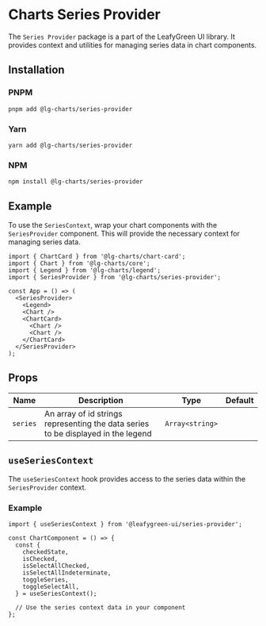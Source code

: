 # Charts Series Provider

The `Series Provider` package is a part of the LeafyGreen UI library. It provides context and utilities for managing series data in chart components.

## Installation

### PNPM

```shell
pnpm add @lg-charts/series-provider
```

### Yarn

```shell
yarn add @lg-charts/series-provider
```

### NPM

```shell
npm install @lg-charts/series-provider
```

## Example

To use the `SeriesContext`, wrap your chart components with the `SeriesProvider` component. This will provide the necessary context for managing series data.

```tsx
import { ChartCard } from '@lg-charts/chart-card';
import { Chart } from '@lg-charts/core';
import { Legend } from '@lg-charts/legend';
import { SeriesProvider } from '@lg-charts/series-provider';

const App = () => (
  <SeriesProvider>
    <Legend>
    <Chart />
    <ChartCard>
      <Chart />
      <Chart />
    </ChartCard>
  </SeriesProvider>
);
```

## Props

| Name     | Description                                                                       | Type            | Default |
| -------- | --------------------------------------------------------------------------------- | --------------- | ------- |
| `series` | An array of id strings representing the data series to be displayed in the legend | `Array<string>` |         |

## `useSeriesContext`

The `useSeriesContext` hook provides access to the series data within the `SeriesProvider` context.

### Example

```tsx
import { useSeriesContext } from '@leafygreen-ui/series-provider';

const ChartComponent = () => {
  const {
    checkedState,
    isChecked,
    isSelectAllChecked,
    isSelectAllIndeterminate,
    toggleSeries,
    toggleSelectAll,
  } = useSeriesContext();

  // Use the series context data in your component
};
```

